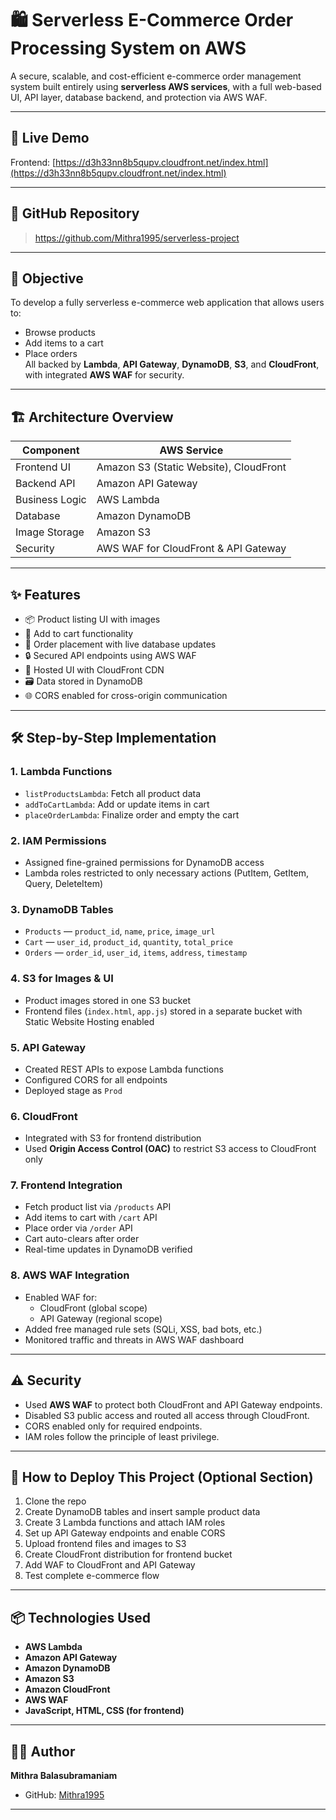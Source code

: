 # 🛍️ Serverless E-Commerce Order Processing System on AWS

A secure, scalable, and cost-efficient e-commerce order management system built entirely using **serverless AWS services**, with a full web-based UI, API layer, database backend, and protection via AWS WAF.

---

## 📌 Live Demo

Frontend: [https://d3h33nn8b5qupv.cloudfront.net/index.html](https://d3h33nn8b5qupv.cloudfront.net/index.html)

---

## 🔗 GitHub Repository

> https://github.com/Mithra1995/serverless-project

---

## 🎯 Objective

To develop a fully serverless e-commerce web application that allows users to:
- Browse products
- Add items to a cart
- Place orders  
All backed by **Lambda**, **API Gateway**, **DynamoDB**, **S3**, and **CloudFront**, with integrated **AWS WAF** for security.

---

## 🏗️ Architecture Overview

| Component           | AWS Service                     |
|--------------------|----------------------------------|
| Frontend UI        | Amazon S3 (Static Website), CloudFront |
| Backend API        | Amazon API Gateway               |
| Business Logic     | AWS Lambda                       |
| Database           | Amazon DynamoDB                  |
| Image Storage      | Amazon S3                        |
| Security           | AWS WAF for CloudFront & API Gateway |


---

## ✨ Features

- 📦 Product listing UI with images
- 🛒 Add to cart functionality
- 🧾 Order placement with live database updates
- 🔒 Secured API endpoints using AWS WAF
- 🚀 Hosted UI with CloudFront CDN
- 🗃️ Data stored in DynamoDB
- 🌐 CORS enabled for cross-origin communication

---

## 🛠️ Step-by-Step Implementation

### 1. Lambda Functions
- `listProductsLambda`: Fetch all product data
- `addToCartLambda`: Add or update items in cart
- `placeOrderLambda`: Finalize order and empty the cart

### 2. IAM Permissions
- Assigned fine-grained permissions for DynamoDB access
- Lambda roles restricted to only necessary actions (PutItem, GetItem, Query, DeleteItem)

### 3. DynamoDB Tables
- `Products` — `product_id`, `name`, `price`, `image_url`
- `Cart` — `user_id`, `product_id`, `quantity`, `total_price`
- `Orders` — `order_id`, `user_id`, `items`, `address`, `timestamp`

### 4. S3 for Images & UI
- Product images stored in one S3 bucket
- Frontend files (`index.html`, `app.js`) stored in a separate bucket with Static Website Hosting enabled

### 5. API Gateway
- Created REST APIs to expose Lambda functions
- Configured CORS for all endpoints
- Deployed stage as `Prod`

### 6. CloudFront
- Integrated with S3 for frontend distribution
- Used **Origin Access Control (OAC)** to restrict S3 access to CloudFront only

### 7. Frontend Integration
- Fetch product list via `/products` API
- Add items to cart with `/cart` API
- Place order via `/order` API
- Cart auto-clears after order
- Real-time updates in DynamoDB verified

### 8. AWS WAF Integration
- Enabled WAF for:
  - CloudFront (global scope)
  - API Gateway (regional scope)
- Added free managed rule sets (SQLi, XSS, bad bots, etc.)
- Monitored traffic and threats in AWS WAF dashboard

---

## ⚠️ Security

- Used **AWS WAF** to protect both CloudFront and API Gateway endpoints.
- Disabled S3 public access and routed all access through CloudFront.
- CORS enabled only for required endpoints.
- IAM roles follow the principle of least privilege.

---

## 🚀 How to Deploy This Project (Optional Section)

1. Clone the repo
2. Create DynamoDB tables and insert sample product data
3. Create 3 Lambda functions and attach IAM roles
4. Set up API Gateway endpoints and enable CORS
5. Upload frontend files and images to S3
6. Create CloudFront distribution for frontend bucket
7. Add WAF to CloudFront and API Gateway
8. Test complete e-commerce flow

---

## 📦 Technologies Used

- **AWS Lambda**
- **Amazon API Gateway**
- **Amazon DynamoDB**
- **Amazon S3**
- **Amazon CloudFront**
- **AWS WAF**
- **JavaScript, HTML, CSS (for frontend)**

---

## 👨‍💻 Author

**Mithra Balasubramaniam**

- GitHub: [Mithra1995](https://github.com/Mithra1995)

---
